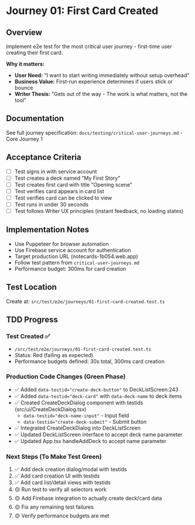 # Journey 01: First Card Created

## Overview
Implement e2e test for the most critical user journey - first-time user creating their first card.

**Why it matters:**
- **User Need:** "I want to start writing immediately without setup overhead"
- **Business Value:** First-run experience determines if users stick or bounce
- **Writer Thesis:** "Gets out of the way - The work is what matters, not the tool"

## Documentation
See full journey specification: `docs/testing/critical-user-journeys.md` - Core Journey 1

## Acceptance Criteria
- [ ] Test signs in with service account
- [ ] Test creates a deck named "My First Story"
- [ ] Test creates first card with title "Opening scene"
- [ ] Test verifies card appears in card list
- [ ] Test verifies card can be clicked to view
- [ ] Test runs in under 30 seconds
- [ ] Test follows Writer UX principles (instant feedback, no loading states)

## Implementation Notes
- Use Puppeteer for browser automation
- Use Firebase service account for authentication
- Target production URL (notecards-1b054.web.app)
- Follow test pattern from `critical-user-journeys.md`
- Performance budget: 300ms for card creation

## Test Location
Create at: `src/test/e2e/journeys/01-first-card-created.test.ts`

## TDD Progress

### Test Created ✅
- `/src/test/e2e/journeys/01-first-card-created.test.ts`
- Status: Red (failing as expected)
- Performance budgets defined: 30s total, 300ms card creation

### Production Code Changes (Green Phase)

- ✅ Added `data-testid="create-deck-button"` to DeckListScreen:243
- ✅ Added `data-testid="deck-card"` with `data-deck-name` to deck items
- ✅ Created CreateDeckDialog component with testids (src/ui/CreateDeckDialog.tsx)
  - `data-testid="deck-name-input"` - Input field
  - `data-testid="create-deck-submit"` - Submit button
- ✅ Integrated CreateDeckDialog into DeckListScreen
- ✅ Updated DeckListScreen interface to accept deck name parameter
- ✅ Updated App.tsx handleAddDeck to accept name parameter

### Next Steps (To Make Test Green)

1. ✅ Add deck creation dialog/modal with testids
2. ✅ Add card creation UI with testids
3. ✅ Add card list/detail views with testids
4. 🟡 Run test to verify all selectors work
5. 🟡 Add Firebase integration to actually create deck/card data
6. 🟡 Fix any remaining test failures
7. 🟡 Verify performance budgets are met
